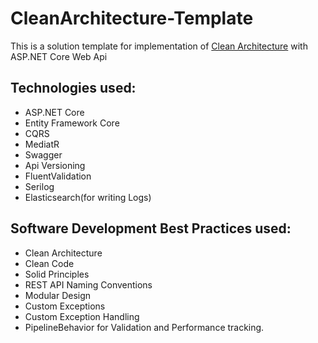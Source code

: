 # CleanArchitecture-Template
This is a solution template for implementation of [Clean Architecture](https://blog.cleancoder.com/uncle-bob/2012/08/13/the-clean-architecture.html) with ASP.NET Core Web Api

## Technologies used:

* ASP.NET Core
* Entity Framework Core
* CQRS
* MediatR
* Swagger
* Api Versioning
* FluentValidation
* Serilog
* Elasticsearch(for writing Logs)

## Software Development Best Practices used:

* Clean Architecture
* Clean Code
* Solid Principles
* REST API Naming Conventions
* Modular Design
* Custom Exceptions
* Custom Exception Handling
* PipelineBehavior for Validation and Performance tracking.

